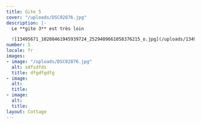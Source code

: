 ```yaml
---
title: Gite 5
cover: "/uploads/DSC02876.jpg"
description: |-
  Le **gite 3** est très loin

  ![13495671_10208461945939724_2529489661058376215_o.jpg](/uploads/13495671_10208461945939724_2529489661058376215_o.jpg)
number: 5
locale: fr
images:
- image: "/uploads/DSC02876.jpg"
  alt: sdfsdfds
  title: dfgdfgdfg
- image:
  alt:
  title:
- image:
  alt:
  title:
layout: Cottage
---
```

